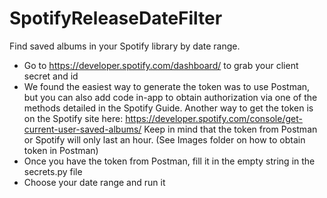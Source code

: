 # SpotifyReleaseDateFilter
Find saved albums in your Spotify library by date range.

- Go to https://developer.spotify.com/dashboard/ to grab your client secret and id
- We found the easiest way to generate the token was to use Postman, but you can also add code in-app to obtain authorization via one of the methods detailed in the Spotify Guide.
Another  way to get the token is on the Spotify site here: https://developer.spotify.com/console/get-current-user-saved-albums/
Keep in mind that the token from Postman or Spotify will only last an hour.
(See Images folder on how to obtain token in Postman)
- Once you have the token from Postman, fill it in the empty string in the secrets.py file
- Choose your date range and run it
